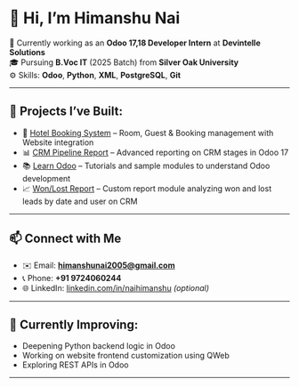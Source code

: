 # 👋 Hi, I’m Himanshu Nai

💼 Currently working as an **Odoo 17,18 Developer Intern** at **Devintelle Solutions**  
🎓 Pursuing **B.Voc IT** (2025 Batch) from **Silver Oak University**  
⚙️ Skills: **Odoo**, **Python**, **XML**, **PostgreSQL**, **Git**

---

## 🔧 Projects I’ve Built:
- 🏨 [Hotel Booking System](https://github.com/naihimanshu/hotel_booking_system) – Room, Guest & Booking management with Website integration
- 📊 [CRM Pipeline Report](https://github.com/naihimanshu/crm_pipeline_report) – Advanced reporting on CRM stages in Odoo 17
- 📚 [Learn Odoo](https://github.com/naihimanshu/learn_odoo) – Tutorials and sample modules to understand Odoo development
- 📈 [Won/Lost Report](https://github.com/naihimanshu/won_lost_report) – Custom report module analyzing won and lost leads by date and user on CRM

---

## 📫 Connect with Me
- ✉️ Email: **himanshunai2005@gmail.com**
- 📞 Phone: **+91 9724060244**
- 🌐 LinkedIn: [linkedin.com/in/naihimanshu](https://www.linkedin.com/in/naihimanshu) _(optional)_

---

## 📌 Currently Improving:
- Deepening Python backend logic in Odoo  
- Working on website frontend customization using QWeb  
- Exploring REST APIs in Odoo

---
